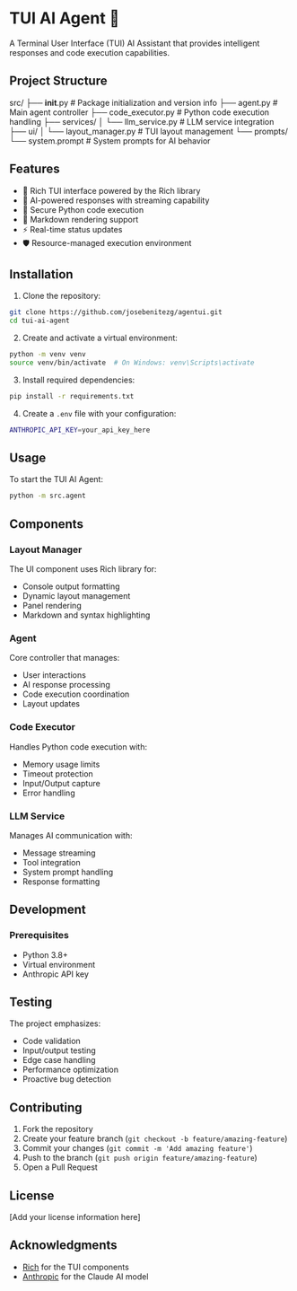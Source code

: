 # TUI AI Agent 🤖

A Terminal User Interface (TUI) AI Assistant that provides intelligent responses and code execution capabilities.

## Project Structure 

src/
├── __init__.py          # Package initialization and version info
├── agent.py             # Main agent controller
├── code_executor.py     # Python code execution handling
├── services/
│   └── llm_service.py   # LLM service integration
├── ui/
│   └── layout_manager.py # TUI layout management
└── prompts/
    └── system.prompt    # System prompts for AI behavior

## Features

- 🎨 Rich TUI interface powered by the Rich library
- 💬 AI-powered responses with streaming capability
- 🚀 Secure Python code execution
- 📝 Markdown rendering support
- ⚡ Real-time status updates
- 🛡️ Resource-managed execution environment

## Installation

1. Clone the repository:

```bash
git clone https://github.com/josebenitezg/agentui.git
cd tui-ai-agent
```

2. Create and activate a virtual environment:

```bash
python -m venv venv
source venv/bin/activate  # On Windows: venv\Scripts\activate
```

3. Install required dependencies:

```bash
pip install -r requirements.txt
```

4. Create a `.env` file with your configuration:

```bash
ANTHROPIC_API_KEY=your_api_key_here
```

## Usage

To start the TUI AI Agent:

```bash
python -m src.agent
```

## Components

### Layout Manager
The UI component uses Rich library for:
- Console output formatting
- Dynamic layout management
- Panel rendering
- Markdown and syntax highlighting

### Agent
Core controller that manages:
- User interactions
- AI response processing
- Code execution coordination
- Layout updates

### Code Executor
Handles Python code execution with:
- Memory usage limits
- Timeout protection
- Input/Output capture
- Error handling

### LLM Service
Manages AI communication with:
- Message streaming
- Tool integration
- System prompt handling
- Response formatting

## Development

### Prerequisites
- Python 3.8+
- Virtual environment
- Anthropic API key


## Testing

The project emphasizes:
- Code validation
- Input/output testing
- Edge case handling
- Performance optimization
- Proactive bug detection

## Contributing

1. Fork the repository
2. Create your feature branch (`git checkout -b feature/amazing-feature`)
3. Commit your changes (`git commit -m 'Add amazing feature'`)
4. Push to the branch (`git push origin feature/amazing-feature`)
5. Open a Pull Request

## License

[Add your license information here]

## Acknowledgments

- [Rich](https://github.com/Textualize/rich) for the TUI components
- [Anthropic](https://www.anthropic.com/) for the Claude AI model